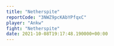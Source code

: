 ```yaml
---
title: "Netherspite"
reportCode: "3NWZ9pcKAbYPfqxC"
player: "Ankw"
fight: "Netherspite"
date: 2021-10-08T19:17:48.190000+00:00
---
```

